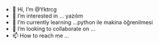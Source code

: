- 👋 Hi, I’m @Yktrcg
- 👀 I’m interested in ... yazılım 
- 🌱 I’m currently learning ...python ile makina öğrenilmesi
- 💞️ I’m looking to collaborate on ...
- 📫 How to reach me ...

<!---
Yktrcg/Yktrcg is a ✨ special ✨ repository because its `README.md` (this file) appears on your GitHub profile.
You can click the Preview link to take a look at your changes.
--->
